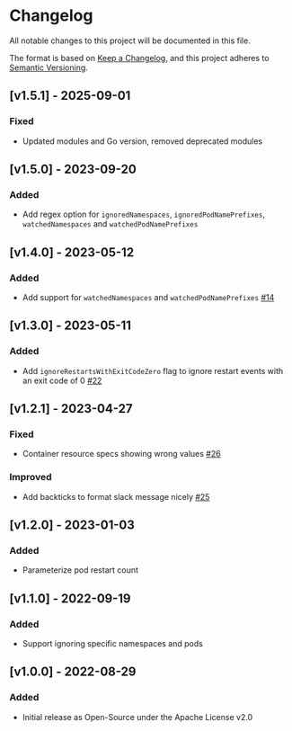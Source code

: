 # Changelog
All notable changes to this project will be documented in this file.

The format is based on [Keep a Changelog](https://keepachangelog.com/en/1.0.0/),
and this project adheres to [Semantic Versioning](https://semver.org/spec/v2.0.0.html).


## [v1.5.1] - 2025-09-01
### Fixed

- Updated modules and Go version, removed deprecated modules

## [v1.5.0] - 2023-09-20
### Added
- Add regex option for `ignoredNamespaces`, `ignoredPodNamePrefixes`, `watchedNamespaces` and `watchedPodNamePrefixes`

## [v1.4.0] - 2023-05-12
### Added
- Add support for `watchedNamespaces` and `watchedPodNamePrefixes` [#14](https://github.com/airwallex/k8s-pod-restart-info-collector/issues/14)

## [v1.3.0] - 2023-05-11
### Added
- Add `ignoreRestartsWithExitCodeZero` flag to ignore restart events with an exit code of 0 [#22](https://github.com/airwallex/k8s-pod-restart-info-collector/issues/22)

## [v1.2.1] - 2023-04-27
### Fixed
- Container resource specs showing wrong values [#26](https://github.com/airwallex/k8s-pod-restart-info-collector/issues/26)

### Improved
- Add backticks to format slack message nicely [#25](https://github.com/airwallex/k8s-pod-restart-info-collector/issues/25)

## [v1.2.0] - 2023-01-03
### Added
- Parameterize pod restart count

## [v1.1.0] - 2022-09-19
### Added
- Support ignoring specific namespaces and pods 

## [v1.0.0] - 2022-08-29
### Added
- Initial release as Open-Source under the Apache License v2.0
